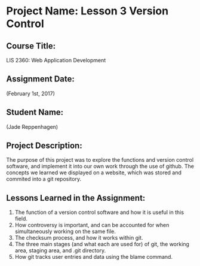 # Project Name:  Lesson 3 Version Control

## Course Title:
LIS 2360:  Web Application Development

## Assignment Date:  
(February 1st, 2017)

## Student Name:  
(Jade Reppenhagen)

## Project Description:
The purpose of this project was to explore the functions and version control software, and implement it into our own work through the use of github. The concepts we learned we displayed on a website, which was stored and commited into a git repository.

## Lessons Learned in the Assignment:
1. The function of a version control software and how it is useful in this field.
2. How controversy is important, and can be accounted for when simultaneously working on the same file. 
3. The checksum process, and how it works within git.
4. The three main stages (and what each are used for) of git, the working area, staging area, and .git directory. 
5. How git tracks user entries and data using the blame command. 
